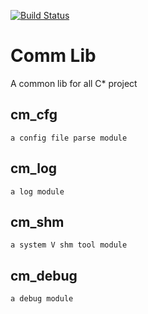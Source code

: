[![Build Status](https://github.com/bingoex/commr)](https://github.com/bingoex/comm)
# Comm Lib #

A common lib for all C* project 

## cm_cfg
	a config file parse module

## cm_log
	a log module

## cm_shm
	a system V shm tool module

## cm_debug
	a debug module
